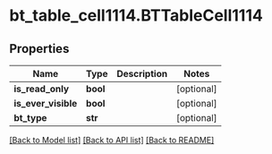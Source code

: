 # bt_table_cell1114.BTTableCell1114

## Properties
Name | Type | Description | Notes
------------ | ------------- | ------------- | -------------
**is_read_only** | **bool** |  | [optional] 
**is_ever_visible** | **bool** |  | [optional] 
**bt_type** | **str** |  | [optional] 

[[Back to Model list]](../README.md#documentation-for-models) [[Back to API list]](../README.md#documentation-for-api-endpoints) [[Back to README]](../README.md)


